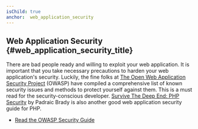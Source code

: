 ```yaml
---
isChild: true
anchor:  web_application_security
---
```


## Web Application Security {#web_application_security_title}

There are bad people ready and willing to exploit your web application. It is important that you take necessary
precautions to harden your web application's security. Luckily, the fine folks at
[The Open Web Application Security Project][1] (OWASP) have compiled a comprehensive list of known security issues and
methods to protect yourself against them. This is a must read for the security-conscious developer. [Survive The Deep End: PHP Security][3] by Padraic Brady is also another good web application security guide for PHP.

* [Read the OWASP Security Guide][2]


[1]: https://www.owasp.org/
[2]: https://www.owasp.org/index.php/Guide_Table_of_Contents
[3]: http://phpsecurity.readthedocs.org/en/latest/index.html
